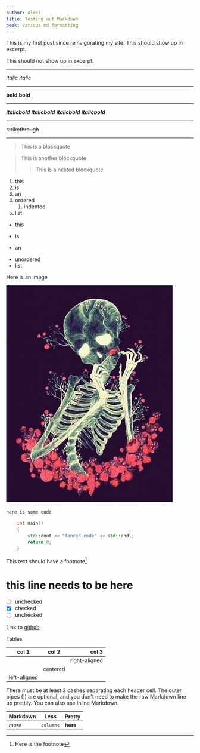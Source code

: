 ```yaml
---
author: Alexi
title: Testing out Markdown
peek: various md formatting
---
```

This is my first post since reinvigorating my site.
This should show up in excerpt.

This should not show up in excerpt.


***

*italic*
_italic_

---

**bold**
__bold__

___

  
***italicbold***
___italicbold___
__*italicbold*__
**_italicbold_**

***

~~strikethrough~~

***

> This is a blockquote

> This is another blockquote
>> This is a nested blockquote

1. this
1. is
1. an
1. ordered
    1. indented
1. list

- this
* is
+ an
- unordered
- list

Here is an image

![image title here](/assets/images/skel.jpg)

`here is some code`

```cpp
    int main()
    {
        std::cout << "fenced code" << std::endl;
        return 0;
    }
```

This text should have a footnote[^boop]
# this line needs to be here
[^boop]: Here is the footnote

- [ ] unchecked
- [x] checked
- [ ] unchecked

Link to [github](https://github.com/alyoshenka "My github")

Tables

| col 1         | col 2         | col 3         |
| ------------- |:-------------:| -------------:|
|               |               | right-aligned |
|               | centered      |               |
| left-aligned  |               |               |

There must be at least 3 dashes separating each header cell.
The outer pipes (|) are optional, and you don't need to make the 
raw Markdown line up prettily. You can also use inline Markdown.

Markdown | Less | Pretty
--- | --- | ---
*more* | `columns` | **here**


